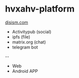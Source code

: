 # hvxahv-platform

[disism.com](https://disism.com/love-letter)

- Activitypub (social)
- ipfs (file)
- matrix.org (chat)
- telegram bot

--

- Web
- Android APP